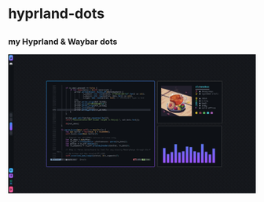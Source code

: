 <p align="center">
  <h1> hyprland-dots </h1>
</p>

##

<p align="center">
  <h3> my Hyprland &amp; Waybar dots </h3>
</p>

<p align="center">
  <img src="https://github.com/xfcisco/hyprland-dots/blob/main/banner.png?raw=true" />
</p>
